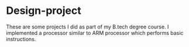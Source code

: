 # Design-project
These are some projects I did as part of my B.tech degree course.
I implemented a processor similar to ARM processor which performs basic instructions.
